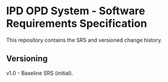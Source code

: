 # IPD OPD System - Software Requirements Specification 
This repository contains the SRS and versioned change history. 
 
## Versioning 
v1.0 - Baseline SRS (initial). 
